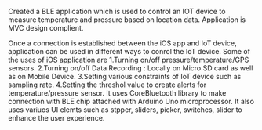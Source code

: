 Created a BLE application which is used to control an IOT device to measure temperature and pressure based on location data.
Application is MVC design complient.






Once a connection is established between the iOS app and IoT device, application can be used in different ways to conrol the IoT device.
Some of the uses of iOS application are
1.Turning on/off pressure/temperature/GPS sensors.
2.Turning on/off Data Recording : Locally on Micro SD card as well as on Mobile Device.
3.Setting various constraints of IoT device such as sampling rate.
4.Setting the threshol value to create alerts for temperature/pressure sensor.
It uses CoreBluetooth library to make connection with BLE chip attached with Arduino Uno microprocessor.
It also uses variuos UI elemts such as stpper, sliders, picker, switches, slider to enhance the user experience.
